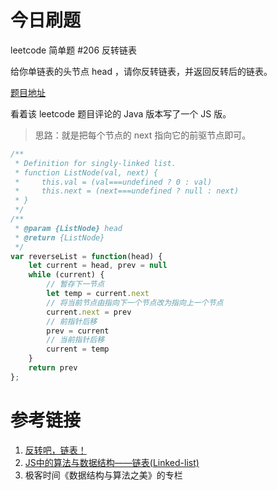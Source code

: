 <!--
 * @Author: leyili
 * @Date: 2021-06-01 21:30:19
 * @LastEditTime: 2022-02-20 21:39:33
 * @LastEditors: leyili
 * @Description: 
 * @FilePath: /daily-practice/2021/2021-06-01/README.md
-->
# 今日刷题

leetcode 简单题 #206 反转链表

给你单链表的头节点 head ，请你反转链表，并返回反转后的链表。

[题目地址](https://leetcode-cn.com/problems/reverse-linked-list/)

看着该 leetcode 题目评论的 Java 版本写了一个 JS 版。

> 思路：就是把每个节点的 next 指向它的前驱节点即可。

```js
/**
 * Definition for singly-linked list.
 * function ListNode(val, next) {
 *     this.val = (val===undefined ? 0 : val)
 *     this.next = (next===undefined ? null : next)
 * }
 */
/**
 * @param {ListNode} head
 * @return {ListNode}
 */
var reverseList = function(head) {
    let current = head, prev = null
    while (current) {
        // 暂存下一节点
        let temp = current.next
        // 将当前节点由指向下一个节点改为指向上一个节点
        current.next = prev
        // 前指针后移
        prev = current
        // 当前指针后移
        current = temp
    }
    return prev
};
```

# 参考链接

1. [反转吧，链表！](https://mp.weixin.qq.com/s/XJdixjh7gLsknBrgNxiJiA)
2. [JS中的算法与数据结构——链表(Linked-list)](https://juejin.cn/post/6844903498362912775)
3. 极客时间《数据结构与算法之美》的专栏 